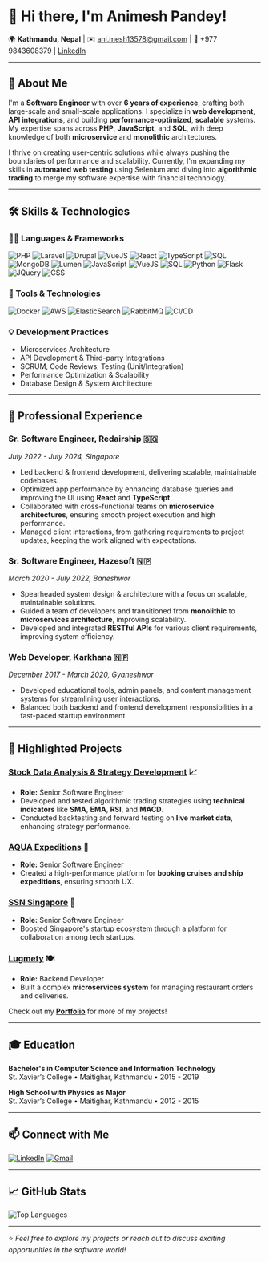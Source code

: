 # 👋 Hi there, I'm Animesh Pandey!

🌍 **Kathmandu, Nepal** | ✉️ [ani.mesh13578@gmail.com](mailto:ani.mesh13578@gmail.com) | 📱 +977 9843608379 | [LinkedIn](https://www.linkedin.com/in/animesh-pandey-26546213a)

---

## 🚀 About Me

I'm a **Software Engineer** with over **6 years of experience**, crafting both large-scale and small-scale applications. I specialize in **web development**, **API integrations**, and building **performance-optimized**, **scalable** systems. My expertise spans across **PHP**, **JavaScript**, and **SQL**, with deep knowledge of both **microservice** and **monolithic** architectures.

I thrive on creating user-centric solutions while always pushing the boundaries of performance and scalability. Currently, I'm expanding my skills in **automated web testing** using Selenium and diving into **algorithmic trading** to merge my software expertise with financial technology.

---

## 🛠️ Skills & Technologies

### 🧑‍💻 Languages & Frameworks
![PHP](https://img.shields.io/badge/-PHP-777BB4?style=flat-square&logo=php&logoColor=white)
![Laravel](https://img.shields.io/badge/-Laravel-FF2D20?style=flat-square&logo=laravel&logoColor=white)
![Drupal](https://img.shields.io/badge/-Drupal-0678BE?style=flat-square&logo=drupal&logoColor=white)
![VueJS](https://img.shields.io/badge/-VueJS-4FC08D?style=flat-square&logo=vue.js&logoColor=white)
![React](https://img.shields.io/badge/-React-61DAFB?style=flat-square&logo=react&logoColor=white)
![TypeScript](https://img.shields.io/badge/-TypeScript-007ACC?style=flat-square&logo=typescript&logoColor=white)
![SQL](https://img.shields.io/badge/-SQL-4479A1?style=flat-square&logo=mysql&logoColor=white)
![MongoDB](https://img.shields.io/badge/-MongoDB-47A248?style=flat-square&logo=mongodb&logoColor=white)
![Lumen](https://img.shields.io/badge/-Lumen-E74430?style=flat-square&logo=lumen&logoColor=white)
![JavaScript](https://img.shields.io/badge/-JavaScript-F7DF1E?style=flat-square&logo=javascript&logoColor=black)
![VueJS](https://img.shields.io/badge/-VueJS-4FC08D?style=flat-square&logo=vue.js&logoColor=white)
![SQL](https://img.shields.io/badge/-SQL-4479A1?style=flat-square&logo=mysql&logoColor=white)
![Python](https://img.shields.io/badge/-Python-3776AB?style=flat-square&logo=python&logoColor=white)
![Flask](https://img.shields.io/badge/-Flask-000000?style=flat-square&logo=flask&logoColor=white)
![JQuery](https://img.shields.io/badge/-jQuery-0769AD?style=flat-square&logo=jquery&logoColor=white)
![CSS](https://img.shields.io/badge/-CSS-1572B6?style=flat-square&logo=css3&logoColor=white)

### 🔧 Tools & Technologies
![Docker](https://img.shields.io/badge/-Docker-2496ED?style=flat-square&logo=docker&logoColor=white)
![AWS](https://img.shields.io/badge/-AWS-232F3E?style=flat-square&logo=amazon-aws&logoColor=white)
![ElasticSearch](https://img.shields.io/badge/-ElasticSearch-005571?style=flat-square&logo=elasticsearch&logoColor=white)
![RabbitMQ](https://img.shields.io/badge/-RabbitMQ-FF6600?style=flat-square&logo=rabbitmq&logoColor=white)
![CI/CD](https://img.shields.io/badge/-CI/CD-009639?style=flat-square&logo=cirrus-ci&logoColor=white)

### 💡 Development Practices
- Microservices Architecture
- API Development & Third-party Integrations
- SCRUM, Code Reviews, Testing (Unit/Integration)
- Performance Optimization & Scalability
- Database Design & System Architecture

---

## 💼 Professional Experience

### Sr. Software Engineer, Redairship 🇸🇬
*July 2022 - July 2024, Singapore*

- Led backend & frontend development, delivering scalable, maintainable codebases.
- Optimized app performance by enhancing database queries and improving the UI using **React** and **TypeScript**.
- Collaborated with cross-functional teams on **microservice architectures**, ensuring smooth project execution and high performance.
- Managed client interactions, from gathering requirements to project updates, keeping the work aligned with expectations.

### Sr. Software Engineer, Hazesoft 🇳🇵
*March 2020 - July 2022, Baneshwor*

- Spearheaded system design & architecture with a focus on scalable, maintainable solutions.
- Guided a team of developers and transitioned from **monolithic** to **microservices architecture**, improving scalability.
- Developed and integrated **RESTful APIs** for various client requirements, improving system efficiency.

### Web Developer, Karkhana 🇳🇵
*December 2017 - March 2020, Gyaneshwor*

- Developed educational tools, admin panels, and content management systems for streamlining user interactions.
- Balanced both backend and frontend development responsibilities in a fast-paced startup environment.

---

## 🌟 Highlighted Projects

### [Stock Data Analysis & Strategy Development](https://github.com/yourprojectlink) 📈
- **Role:** Senior Software Engineer
- Developed and tested algorithmic trading strategies using **technical indicators** like **SMA**, **EMA**, **RSI**, and **MACD**.
- Conducted backtesting and forward testing on **live market data**, enhancing strategy performance.

### [AQUA Expeditions](https://www.aquaexpeditions.com/) 🚢
- **Role:** Senior Software Engineer
- Created a high-performance platform for **booking cruises and ship expeditions**, ensuring smooth UX.

### [SSN Singapore](https://www.startupsg.gov.sg/) 🚀
- **Role:** Senior Software Engineer
- Boosted Singapore's startup ecosystem through a platform for collaboration among tech startups.

### [Lugmety](https://lugmety.com/) 🍽️
- **Role:** Backend Developer
- Built a complex **microservices system** for managing restaurant orders and deliveries.

Check out my **[Portfolio](https://github.com/AnimeshPandey123)** for more of my projects!

---

## 🎓 Education

**Bachelor's in Computer Science and Information Technology**  
St. Xavier’s College • Maitighar, Kathmandu • 2015 - 2019

**High School with Physics as Major**  
St. Xavier’s College • Maitighar, Kathmandu • 2012 - 2015

---

## 📫 Connect with Me

[![LinkedIn](https://img.shields.io/badge/-LinkedIn-blue?style=flat-square&logo=linkedin)](https://www.linkedin.com/in/animesh-pandey-26546213a)
[![Gmail](https://img.shields.io/badge/-Gmail-D14836?style=flat-square&logo=gmail&logoColor=white)](mailto:ani.mesh13578@gmail.com)

---

## 📈 GitHub Stats

![Top Languages](https://github-readme-stats.vercel.app/api/top-langs/?username=AnimeshPandey123&layout=compact&theme=radical)

---

⭐️ *Feel free to explore my projects or reach out to discuss exciting opportunities in the software world!*

